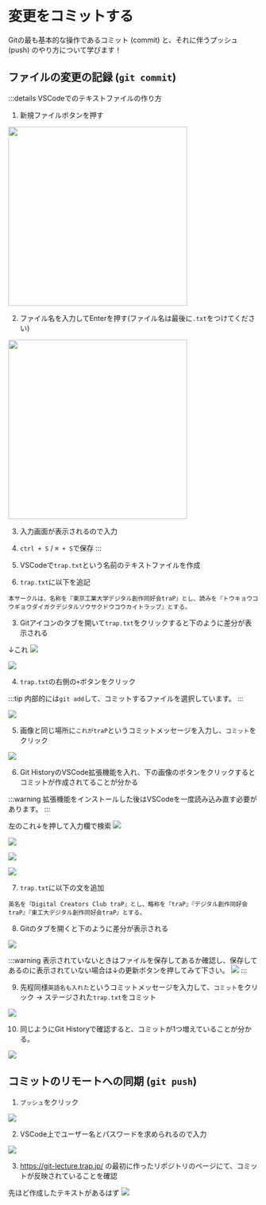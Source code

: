 # 変更をコミットする

Gitの最も基本的な操作であるコミット (commit) と、それに伴うプッシュ (push) のやり方について学びます！

## ファイルの変更の記録 (`git commit`)

:::details VSCodeでのテキストファイルの作り方

1. 新規ファイルボタンを押す

<img src="https://md.trap.jp/uploads/upload_3aab9a82e3804659d87a911872da158c.png" width="360">

2. ファイル名を入力してEnterを押す(ファイル名は最後に`.txt`をつけてください)

<img src="https://md.trap.jp/uploads/upload_fe86b032138502205b0cec86a7a65818.png" width="360">

3. 入力画面が表示されるので入力
4. `ctrl + S` / `⌘ + S`で保存
   :::

1. VSCodeで`trap.txt`という名前のテキストファイルを作成
2. `trap.txt`に以下を追記

```
本サークルは、名称を『東京工業大学デジタル創作同好会traP』とし、読みを『トウキョウコウギョウダイガクデジタルソウサクドウコウカイトラップ』とする。
```

3. Gitアイコンのタブを開いて`trap.txt`をクリックすると下のように差分が表示される

↓これ
![](https://md.trap.jp/uploads/upload_22e500bf5c661458f5ac19c00e80220f.png)

![](https://md.trap.jp/uploads/upload_15b9159b7f304ed5f1f514454061f889.png)

4. `trap.txt`の右側の`+`ボタンをクリック

:::tip
内部的には`git add`して、コミットするファイルを選択しています。
:::

![](https://md.trap.jp/uploads/upload_7b2537bcb18e82257962da5304189ee5.png)

5. 画像と同じ場所に`これがtraP`というコミットメッセージを入力し、`コミット`をクリック

![](https://md.trap.jp/uploads/upload_0335d59f1d6469a3ab1b44fa7b756de8.png)

6. Git HistoryのVSCode拡張機能を入れ、下の画像のボタンをクリックするとコミットが作成されてることが分かる

:::warning
拡張機能をインストールした後はVSCodeを一度読み込み直す必要があります。
:::

左のこれ↓を押して入力欄で検索
![](https://md.trap.jp/uploads/upload_872b29e54626055c9828096cb2f2f8eb.png)

![](https://md.trap.jp/uploads/upload_e9916f3b5bc77e59802df4febc7c51b2.png)

![](https://md.trap.jp/uploads/upload_b9197b98773327d276489b4c9df63aee.png)

![](https://md.trap.jp/uploads/upload_cca077c325e9e611416a724544d45b38.png)

7. `trap.txt`に以下の文を追加

```plaintext
英名を『Digital Creators Club traP』とし、略称を『traP』『デジタル創作同好会traP』『東工大デジタル創作同好会traP』とする。
```

8. Gitのタブを開くと下のように差分が表示される

![](https://md.trap.jp/uploads/upload_48d1d1785a1fa615aa372f4b822b3cbe.png)

:::warning
表示されていないときはファイルを保存してあるか確認し、保存してあるのに表示されていない場合は↓の更新ボタンを押してみて下さい。
![](https://md.trap.jp/uploads/upload_f25f4affd39ff04b97154bdb83a914e3.png)
:::

9. 先程同様`英語名も入れた`というコミットメッセージを入力して、`コミット`をクリック → ステージされた`trap.txt`をコミット

![](https://md.trap.jp/uploads/upload_3652c0c6df338f632c20b18edc46fa57.png)

10. 同じようにGit Historyで確認すると、コミットが1つ増えていることが分かる。

![](https://md.trap.jp/uploads/upload_2c16925e146ae197b79d1c5b7c716c8f.png)

## コミットのリモートへの同期 (`git push`)

1. `プッシュ`をクリック

![](https://md.trap.jp/uploads/upload_e8f4931ab98538dc8506d0fa57cee8b3.png)

2. VSCode上でユーザー名とパスワードを求められるので入力

![](https://md.trap.jp/uploads/upload_a1a374ee0df24009d2aee637e335eb0e.png)

3. https://git-lecture.trap.jp/ の最初に作ったリポジトリのページにて、コミットが反映されていることを確認

先ほど作成したテキストがあるはず
![](https://md.trap.jp/uploads/upload_e6e07454164ebf18c8a9902b47eb8105.png)
